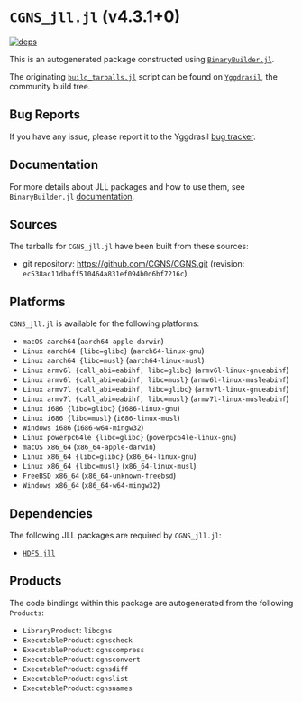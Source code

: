 # `CGNS_jll.jl` (v4.3.1+0)

[![deps](https://juliahub.com/docs/CGNS_jll/deps.svg)](https://juliahub.com/ui/Packages/CGNS_jll/FY7nV?page=2)

This is an autogenerated package constructed using [`BinaryBuilder.jl`](https://github.com/JuliaPackaging/BinaryBuilder.jl).

The originating [`build_tarballs.jl`](https://github.com/JuliaPackaging/Yggdrasil/blob/65cd0a42a2175bd1342ab8f898db9b02de8137dd/C/CGNS/build_tarballs.jl) script can be found on [`Yggdrasil`](https://github.com/JuliaPackaging/Yggdrasil/), the community build tree.

## Bug Reports

If you have any issue, please report it to the Yggdrasil [bug tracker](https://github.com/JuliaPackaging/Yggdrasil/issues).

## Documentation

For more details about JLL packages and how to use them, see `BinaryBuilder.jl` [documentation](https://docs.binarybuilder.org/stable/jll/).

## Sources

The tarballs for `CGNS_jll.jl` have been built from these sources:

* git repository: https://github.com/CGNS/CGNS.git (revision: `ec538ac11dbaff510464a831ef094b0d6bf7216c`)

## Platforms

`CGNS_jll.jl` is available for the following platforms:

* `macOS aarch64` (`aarch64-apple-darwin`)
* `Linux aarch64 {libc=glibc}` (`aarch64-linux-gnu`)
* `Linux aarch64 {libc=musl}` (`aarch64-linux-musl`)
* `Linux armv6l {call_abi=eabihf, libc=glibc}` (`armv6l-linux-gnueabihf`)
* `Linux armv6l {call_abi=eabihf, libc=musl}` (`armv6l-linux-musleabihf`)
* `Linux armv7l {call_abi=eabihf, libc=glibc}` (`armv7l-linux-gnueabihf`)
* `Linux armv7l {call_abi=eabihf, libc=musl}` (`armv7l-linux-musleabihf`)
* `Linux i686 {libc=glibc}` (`i686-linux-gnu`)
* `Linux i686 {libc=musl}` (`i686-linux-musl`)
* `Windows i686` (`i686-w64-mingw32`)
* `Linux powerpc64le {libc=glibc}` (`powerpc64le-linux-gnu`)
* `macOS x86_64` (`x86_64-apple-darwin`)
* `Linux x86_64 {libc=glibc}` (`x86_64-linux-gnu`)
* `Linux x86_64 {libc=musl}` (`x86_64-linux-musl`)
* `FreeBSD x86_64` (`x86_64-unknown-freebsd`)
* `Windows x86_64` (`x86_64-w64-mingw32`)

## Dependencies

The following JLL packages are required by `CGNS_jll.jl`:

* [`HDF5_jll`](https://github.com/JuliaBinaryWrappers/HDF5_jll.jl)

## Products

The code bindings within this package are autogenerated from the following `Products`:

* `LibraryProduct`: `libcgns`
* `ExecutableProduct`: `cgnscheck`
* `ExecutableProduct`: `cgnscompress`
* `ExecutableProduct`: `cgnsconvert`
* `ExecutableProduct`: `cgnsdiff`
* `ExecutableProduct`: `cgnslist`
* `ExecutableProduct`: `cgnsnames`
